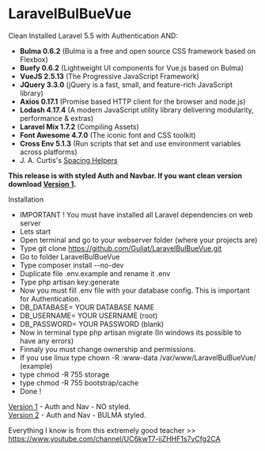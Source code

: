 # LaravelBulBueVue

Clean Installed Laravel 5.5 with Authentication AND:
- <strong>Bulma 0.6.2</strong> (Bulma is a free and open source CSS framework based on Flexbox)
- <strong>Buefy 0.6.2</strong> (Lightweight UI components for Vue.js based on Bulma)
- <strong>VueJS 2.5.13</strong> (The Progressive JavaScript Framework)
- <strong>JQuery 3.3.0</strong> (jQuery is a fast, small, and feature-rich JavaScript library)
- <strong>Axios 0.17.1</strong> (Promise based HTTP client for the browser and node.js)
- <strong>Lodash 4.17.4</strong> (A modern JavaScript utility library delivering modularity, performance & extras)
- <strong>Laravel Mix 1.7.2</strong> (Compiling Assets)
- <strong>Font Awesome 4.7.0</strong> (The iconic font and CSS toolkit)
- <strong>Cross Env 5.1.3</strong> (Run scripts that set and use environment variables across platforms)
- J. A. Curtis's <a href="https://gist.github.com/jacurtis/30da4bf9a6c9b9b5cc0aebac512ca7c9#file-_spacing-helpers-scss">Spacing Helpers</a>


<strong>This release is with styled Auth and Navbar. If you want clean version download <a href="https://github.com/Guliat/LaravelBulBueVue/releases/tag/v1.0">Version 1</a>.</strong>

Installation
- IMPORTANT ! You must have installed all Laravel dependencies on web server
- Lets start
- Open terminal and go to your webserver folder (where your projects are)
- Type git clone https://github.com/Guliat/LaravelBulBueVue.git
- Go to folder LaravelBulBueVue
- Type composer install --no-dev
- Duplicate file .env.example and rename it .env
- Type php artisan key:generate
- Now you must fill .env file with your database config. This is important for Authentication.
- DB_DATABASE= YOUR DATABASE NAME
- DB_USERNAME= YOUR USERNAME (root)
- DB_PASSWORD= YOUR PASSWORD (blank)
- Now in terminal type php artisan migrate (In windows its possible to have any errors)
- Finnaly you must change ownership and permissions.
- If you use linux type chown -R :www-data /var/www/LaravelBulBueVue/ (example)
- type chmod -R 755 storage
- type chmod -R 755 bootstrap/cache
- Done !


<a href="https://github.com/Guliat/LaravelBulBueVue/releases/tag/v1.0">Version 1</a> - Auth and Nav - NO styled. <br>
<a href="https://github.com/Guliat/LaravelBulBueVue/releases/tag/v2.0">Version 2</a> - Auth and Nav - BULMA styled.

Everything I know is from this extremely good teacher >> https://www.youtube.com/channel/UC6kwT7-jjZHHF1s7vCfg2CA
